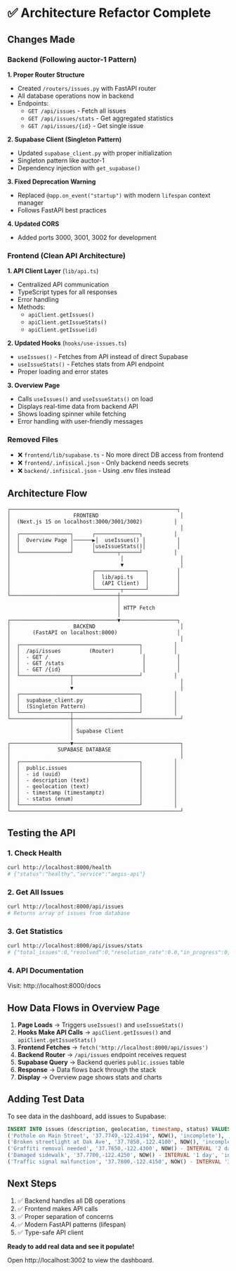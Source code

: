# ✅ Architecture Refactor Complete

## Changes Made

### Backend (Following auctor-1 Pattern)

**1. Proper Router Structure**
- Created `/routers/issues.py` with FastAPI router
- All database operations now in backend
- Endpoints:
  - `GET /api/issues` - Fetch all issues
  - `GET /api/issues/stats` - Get aggregated statistics  
  - `GET /api/issues/{id}` - Get single issue

**2. Supabase Client (Singleton Pattern)**
- Updated `supabase_client.py` with proper initialization
- Singleton pattern like auctor-1
- Dependency injection with `get_supabase()`

**3. Fixed Deprecation Warning**
- Replaced `@app.on_event("startup")` with modern `lifespan` context manager
- Follows FastAPI best practices

**4. Updated CORS**
- Added ports 3000, 3001, 3002 for development

### Frontend (Clean API Architecture)

**1. API Client Layer** (`lib/api.ts`)
- Centralized API communication
- TypeScript types for all responses
- Error handling
- Methods:
  - `apiClient.getIssues()`
  - `apiClient.getIssueStats()`
  - `apiClient.getIssue(id)`

**2. Updated Hooks** (`hooks/use-issues.ts`)
- `useIssues()` - Fetches from API instead of direct Supabase
- `useIssueStats()` - Fetches stats from API endpoint
- Proper loading and error states

**3. Overview Page**
- Calls `useIssues()` and `useIssueStats()` on load
- Displays real-time data from backend API
- Shows loading spinner while fetching
- Error handling with user-friendly messages

### Removed Files
- ❌ `frontend/lib/supabase.ts` - No more direct DB access from frontend
- ❌ `frontend/.infisical.json` - Only backend needs secrets
- ❌ `backend/.infisical.json` - Using .env files instead

## Architecture Flow

```
┌─────────────────────────────────────────────────────┐
│                    FRONTEND                          │
│  (Next.js 15 on localhost:3000/3001/3002)          │
│                                                      │
│  ┌────────────────┐      ┌──────────────┐          │
│  │  Overview Page │──────▶│  useIssues() │          │
│  │                │      │useIssueStats()│          │
│  └────────────────┘      └───────┬──────┘          │
│                                   │                  │
│                                   ▼                  │
│                          ┌────────────────┐         │
│                          │  lib/api.ts    │         │
│                          │  (API Client)  │         │
│                          └────────┬───────┘         │
└──────────────────────────────────┼──────────────────┘
                                   │
                                   │ HTTP Fetch
                                   │
┌──────────────────────────────────▼──────────────────┐
│                    BACKEND                           │
│       (FastAPI on localhost:8000)                   │
│                                                      │
│  ┌──────────────────────────────────────┐          │
│  │  /api/issues         (Router)        │          │
│  │  - GET /                              │          │
│  │  - GET /stats                         │          │
│  │  - GET /{id}                          │          │
│  └────────────────┬─────────────────────┘          │
│                   │                                  │
│                   ▼                                  │
│  ┌──────────────────────────────────────┐          │
│  │  supabase_client.py                  │          │
│  │  (Singleton Pattern)                 │          │
│  └────────────────┬─────────────────────┘          │
└───────────────────┼──────────────────────────────────┘
                    │
                    │ Supabase Client
                    │
┌───────────────────▼──────────────────────────────────┐
│               SUPABASE DATABASE                      │
│                                                      │
│  ┌──────────────────────────────────────┐          │
│  │  public.issues                       │          │
│  │  - id (uuid)                         │          │
│  │  - description (text)                │          │
│  │  - geolocation (text)                │          │
│  │  - timestamp (timestamptz)           │          │
│  │  - status (enum)                     │          │
│  └──────────────────────────────────────┘          │
└──────────────────────────────────────────────────────┘
```

## Testing the API

### 1. Check Health
```bash
curl http://localhost:8000/health
# {"status":"healthy","service":"aegis-api"}
```

### 2. Get All Issues
```bash
curl http://localhost:8000/api/issues
# Returns array of issues from database
```

### 3. Get Statistics
```bash
curl http://localhost:8000/api/issues/stats
# {"total_issues":0,"resolved":0,"resolution_rate":0.0,"in_progress":0,"critical":0}
```

### 4. API Documentation
Visit: http://localhost:8000/docs

## How Data Flows in Overview Page

1. **Page Loads** → Triggers `useIssues()` and `useIssueStats()`
2. **Hooks Make API Calls** → `apiClient.getIssues()` and `apiClient.getIssueStats()`
3. **Frontend Fetches** → `fetch('http://localhost:8000/api/issues')`
4. **Backend Router** → `/api/issues` endpoint receives request
5. **Supabase Query** → Backend queries `public.issues` table
6. **Response** → Data flows back through the stack
7. **Display** → Overview page shows stats and charts

## Adding Test Data

To see data in the dashboard, add issues to Supabase:

```sql
INSERT INTO issues (description, geolocation, timestamp, status) VALUES
('Pothole on Main Street', '37.7749,-122.4194', NOW(), 'incomplete'),
('Broken streetlight at Oak Ave', '37.7850,-122.4100', NOW(), 'incomplete'),
('Graffiti removal needed', '37.7650,-122.4300', NOW() - INTERVAL '2 days', 'complete'),
('Damaged sidewalk', '37.7700,-122.4250', NOW() - INTERVAL '1 day', 'incomplete'),
('Traffic signal malfunction', '37.7800,-122.4150', NOW() - INTERVAL '3 hours', 'incomplete');
```

## Next Steps

1. ✅ Backend handles all DB operations
2. ✅ Frontend makes API calls
3. ✅ Proper separation of concerns
4. ✅ Modern FastAPI patterns (lifespan)
5. ✅ Type-safe API client

**Ready to add real data and see it populate!**

Open http://localhost:3002 to view the dashboard.

